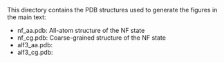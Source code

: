 This directory contains the PDB structures used to generate the figures in the main text:

- nf_aa.pdb: All-atom structure of the NF state  
- nf_cg.pdb: Coarse-grained structure of the NF state  
- alf3_aa.pdb:  
- alf3_cg.pdb:
